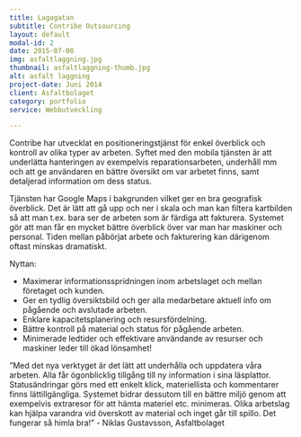 ```yaml
---
title: Lagagatan
subtitle: Contribe Outsourcing
layout: default
modal-id: 2
date: 2015-07-08
img: asfaltlaggning.jpg
thumbnail: asfaltlaggning-thumb.jpg
alt: asfalt laggning
project-date: Juni 2014
client: Asfaltbolaget
category: portfolio
service: Webbutveckling

---
```


Contribe har utvecklat en positioneringstjänst för enkel överblick och kontroll av olika typer av arbeten. Syftet med den mobila tjänsten är att underlätta hanteringen av exempelvis reparationsarbeten, underhåll mm och att ge användaren en bättre översikt om var arbetet finns, samt detaljerad information om dess status.

Tjänsten har Google Maps i bakgrunden vilket ger en bra geografisk överblick. Det är lätt att gå upp och ner i skala och man kan filtera kartbilden så att man t.ex. bara ser de arbeten som är färdiga att fakturera. Systemet gör att man får en mycket bättre överblick över var man har maskiner och personal. Tiden mellan påbörjat arbete och fakturering kan därigenom oftast minskas dramatiskt.

Nyttan:
<ul class="text-left">
	<li>Maximerar informationsspridningen inom arbetslaget och mellan företaget och kunden.</li>
	<li>Ger en tydlig översiktsbild och ger alla medarbetare aktuell info om pågående och avslutade arbeten.</li>
	<li>Enklare kapacitetsplanering och resursfördelning.</li><li>Bättre kontroll på material och status för pågående arbeten.</li>
	<li>Minimerade ledtider och effektivare användande av resurser och maskiner leder till ökad lönsamhet!</li>
</ul>

”Med det nya verktyget är det lätt att underhålla och uppdatera våra arbeten. Alla får ögonblicklig tillgång till ny information i sina läsplattor. Statusändringar görs med ett enkelt klick, materiellista och kommentarer finns lättillgängliga. Systemet bidrar dessutom till en bättre miljö genom att exempelvis extraresor för att hämta materiel etc. minimeras. Olika arbetslag kan hjälpa varandra vid överskott av material och inget går till spillo. Det fungerar så himla bra!” - Niklas Gustavsson, Asfaltbolaget
